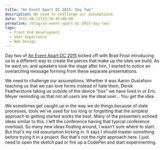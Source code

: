 ```yaml
---
title: "An Event Apart DC 2015: Day Two"
description: We need to challenge our assumptions.
date: 2015-08-11T22:16:45+00:00
permalink: /blog/an-event-apart-dc-2015-day-two/
tags:
  - Front End Development
  - User Experience
  - Web Design
---
```


Day two of [An Event Apart DC 2015](http://aneventapart.com/event/washington-dc-2015) kicked off with Brad Frost introducing us to a different way to create the pieces that make up the sites we build. As he went on, and speakers took the stage after him, I started to notice an overarching message forming from these separate presentations.

We need to challenge our assumptions. Whether it was Aaron Gustafson teaching us that we can love forms instead of hate them, Derek Featherstone taking us outside of the device "box" we have lived in or Eric Meyer reminding us that not all users are the ideal user… You get the idea.

We sometimes get caught up in the way we do things because of stale processes, tools we've used for too long or forgetting that the simplest approach to getting started works the best. Many of the presenters echoed ideas similar to this. I left the conference having that typical conference overload. So many new ideas floating around, I wasn't sure where to start. But that's my old assumption kicking in. It says I should master something before trying it in a project. But that's not the right approach here. I just need to open the sketch pad or fire up a CodePen and start experimenting.
